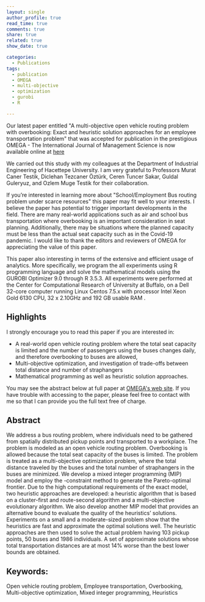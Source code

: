 ```yaml
---
layout: single
author_profile: true
read_time: true
comments: true
share: true
related: true
show_date: true

categories:
  - Publications
tags:
  - publication
  - OMEGA
  - multi-objective
  - optimization
  - gurobi
  - R

---
```


Our latest paper  entitled "A multi-objective open vehicle routing problem with overbooking: Exact and heuristic solution approaches for an employee transportation problem" that was accepted for publication in the prestigious OMEGA - The International Journal of Management Science is now available online at [here](https://www.sciencedirect.com/science/article/pii/S0305048321001961#!)

We carried out this study with my colleagues at the Department of Industrial Engineering of Hacettepe University. I am very grateful to Professors Murat Caner Testik, Diclehan Tezcaner Öztürk, Ceren Tuncer Sakar, Guldal Guleryuz, and Ozlem Muge Testik for their collaboration.

If you’re interested in learning more about "School/Employment Bus routing problem under scarce resources" this paper may fit well to your interests. I believe the paper has potential to trigger important developments in the field. There are many real-world applications such as air and school bus transportation where overbooking is an important consideration in seat planning. Additionally, there may be situations where the planned capacity must be less  than the actual seat capacity such as in the Covid-19 pandemic. I would like to thank the editors and reviewers of OMEGA for appreciating the value of this paper.

This paper also interesting in terms of the extensive and efficient usage of analytics. More specifically, we program the all experiments using R programming language and solve the mathematical models using the GUROBI Optimizer 9.0 through R 3.5.3. All experiments were performed at the Center for Computational Research of University at Buffalo, on a Dell 32-core computer running Linux Centos 7.5.x with processor Intel Xeon Gold 6130 CPU, 32 x 2.10GHz and 192 GB usable RAM .

## Highlights

I strongly encourage you to read this paper if you are interested in:
 - A real-world open vehicle routing problem where the total seat capacity is limited and the number of passengers using the buses changes daily, and therefore overbooking to buses are allowed,
 - Multi-objective optimization, and investigation of trade-offs between total distance and number of straphangers
 - Mathematical programming as well as heuristic solution approaches.


You may see the abstract below at full paper at [OMEGA's web site](https://www.sciencedirect.com/science/article/pii/S0305048321001961#!). If you have trouble with accessing to the paper, please feel free to contact with me so that I can provide you the full text free of charge.


## Abstract

We address a bus routing problem, where individuals need to be gathered from spatially distributed pickup points and transported to a workplace. The problem is modeled as an open vehicle routing problem. Overbooking is allowed because the total seat capacity of the buses is limited. The problem is treated as a multi-objective optimization problem, where the total distance traveled by the buses and the total number of straphangers in the buses are minimized. We develop a mixed integer programming (MIP) model and employ the -constraint method to generate the Pareto-optimal frontier. Due to the high computational requirements of the exact model, two heuristic approaches are developed: a heuristic algorithm that is based on a cluster-first and route-second algorithm and a multi-objective evolutionary algorithm. We also develop another MIP model that provides an alternative bound to evaluate the quality of the heuristics’ solutions. Experiments on a small and a moderate-sized problem show that the heuristics are fast and approximate the optimal solutions well. The heuristic approaches are then used to solve the actual problem having 103 pickup points, 50 buses and 1986 individuals. A set of approximate solutions whose total transportation distances are at most 14% worse than the best lower bounds are obtained.

## Keywords:
Open vehicle routing problem, Employee transportation, Overbooking, Multi-objective optimization, Mixed integer programming, Heuristics

